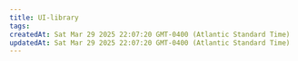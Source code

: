 ```yaml
---
title: UI-library
tags: 
createdAt: Sat Mar 29 2025 22:07:20 GMT-0400 (Atlantic Standard Time)
updatedAt: Sat Mar 29 2025 22:07:20 GMT-0400 (Atlantic Standard Time)
---
```







